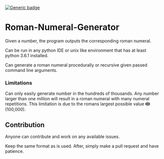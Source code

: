 [![Generic badge](https://img.shields.io/badge/development%20status-in%20development-red.svg "Development Status")](https://shields.io/)

# Roman-Numeral-Generator
Given a number, the program outputs the corresponding roman numeral.

Can be run in any python IDE or unix like environment that has at least python 3.6.1 installed.

Can generate a roman numeral procedurally or recursive given passed command line arguments.

### Limitations

Can only easily generate number in the hundreds of thousands. Any number
larger than one million will result in a roman numeral with many numeral
repetitions. This limitation is due to the romans largest possible value ↈ
(100,000).

## Contribution

Anyone can contribute and work on any available issues.

Keep the same format as is used. After, simply make a pull request and have patience.
